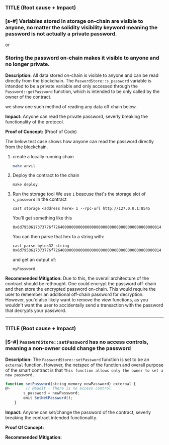 ### TITLE (Root cause + Impact)

### [s-#] Variables stored in storage on-chain are visible to anyone, no matter the solidity visibility keyword meaning the password is not actually a private password.
or
### Storing the password on-chain makes it visible to anyone and no longer private.

**Description:** All data stored on-chain is visible to anyone and can be read directly from the blockchain. The `PaswordStore::s_password` variable is intended to be a private variable and only accessed through the `Password::getPassword` function, which is intended to be only called by the owner of the contract.

we show one such method of reading any data off chain below.

**Impact:** Anyone can read the private password, severly breaking the functionality of the protocol.

**Proof of Concept:** (Proof of Code)

The below test case shows how anyone can read the password directly from the blockchain.

1. create a locally running chain
   ```bash
   make anvil
   ```

2. Deploy the contract to the chain
   ```
   make deploy
   ```

3. Run the storage tool
   We use `1` beacuse that's the storage slot of `s_password` in the contract

   ```
   cast storage <address here> 1 --rpc-url http://127.0.0.1:8545
   ```

   You'll get something like this 

   `0x6d7950617373776f726400000000000000000000000000000000000000000014`

   You can then parse that hex to a string with:

   ```
   cast parse-bytes32-string 0x6d7950617373776f726400000000000000000000000000000000000000000014
   ```

   and get an output of:

   ```
   myPassword
   ```

**Recommended Mitigation:** Due to this, the overall architecture of the contract should be rethought. One could encrypt the password off-chain and then store the encrypted password on-chain. This would require the user to remember an additional off-chain password for decryption. However, you'd also likely want to remove the view functions, as you wouldn't want the user to accidentally send a transaction with the password that decrypts your password.

----------------------

### TITLE (Root cause + Impact)
### [S-#] `PasswordStore::setPassword` has no access controls, meaning a non-owner could change the password

**Description:** The `PasswordStore::setPassword` function is set to be an `external` function. However, the netspec of the function and overall purpose of the smart contract is that `This function allows only the owner to set a new password.`

```javascript
function setPassword(string memory newPassword) external {
@>       // @audit - There is no access control 
        s_password = newPassword;
        emit SetNetPassword();
    }
```

**Impact:** Anyone can set/change the password of the contract, severly breaking the contract intended functionality.

**Proof Of Concept:** 

**Recommended Mitigation:**